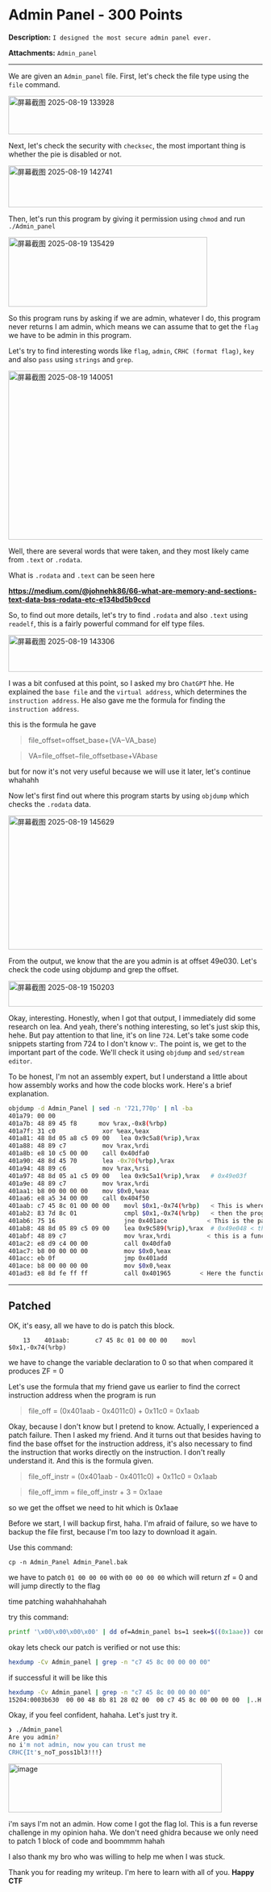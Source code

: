 # Admin Panel - 300 Points
**Description:** `I designed the most secure admin panel ever.`

**Attachments:** `Admin_panel`


---

We are given an `Admin_panel` file. First, let's check the file type using the `file` command.

<img width="1893" height="76" alt="屏幕截图 2025-08-19 133928" src="https://github.com/user-attachments/assets/abc82471-ae8b-480c-8e56-5e5cbb195cb4" />

Next, let's check the security with `checksec`, the most important thing is whether the pie is disabled or not.

<img width="1912" height="83" alt="屏幕截图 2025-08-19 142741" src="https://github.com/user-attachments/assets/d1dbd7ac-a620-423c-a4fc-4e46b7b3febb" />

Then, let's run this program by giving it permission using `chmod` and run `./Admin_panel`

<img width="394" height="138" alt="屏幕截图 2025-08-19 135429" src="https://github.com/user-attachments/assets/8e2865e0-2888-4d0b-a5c4-a1bec805147d" />

So this program runs by asking if we are admin, whatever I do, this program never returns I am admin, which means we can assume that to get the `flag` we have to be admin in this program.

Let's try to find interesting words like `flag`, `admin`, `CRHC (format flag)`, `key` and also `pass` using `strings` and `grep`.

<img width="764" height="335" alt="屏幕截图 2025-08-19 140051" src="https://github.com/user-attachments/assets/d19590c6-5f39-4631-84fd-2691fc8dd062" />

Well, there are several words that were taken, and they most likely came from `.text` or `.rodata`.

What is `.rodata` and `.text` can be seen here

**https://medium.com/@johnehk86/66-what-are-memory-and-sections-text-data-bss-rodata-etc-e134bd5b9ccd**

So, to find out more details, let's try to find `.rodata` and also `.text` using `readelf`, this is a fairly powerful command for elf type files.

<img width="833" height="73" alt="屏幕截图 2025-08-19 143306" src="https://github.com/user-attachments/assets/7e44865e-4964-4487-b568-731eb15591b5" />

I was a bit confused at this point, so I asked my bro `ChatGPT` hhe. He explained the `base file` and the `virtual address`, which determines the `instruction address`. He also gave me the formula for finding the `instruction address`.

this is the formula he gave

> file_offset=offset_base+(VA−VA_base)

> VA=file_offset−file_offsetbase​+VAbase​

but for now it's not very useful because we will use it later, let's continue whahahh

Now let's first find out where this program starts by using `objdump` which checks the `.rodata` data.

<img width="747" height="266" alt="屏幕截图 2025-08-19 145629" src="https://github.com/user-attachments/assets/d8af5dbb-80e2-407e-965f-c39eb34a356f" />

From the output, we know that the are you admin is at offset 49e030. Let's check the code using objdump and grep the offset.

<img width="1054" height="51" alt="屏幕截图 2025-08-19 150203" src="https://github.com/user-attachments/assets/e189f26b-9bbf-49b4-bab7-7fcadbaddcfa" />



Okay, interesting. Honestly, when I got that output, I immediately did some research on lea. And yeah, there's nothing interesting, so let's just skip this, hehe. But pay attention to that line, it's on line `724`. Let's take some code snippets starting from 724 to I don't know v:. The point is, we get to the important part of the code. We'll check it using `objdump` and `sed/stream editor`.

To be honest, I'm not an assembly expert, but I understand a little about how assembly works and how the code blocks work. Here's a brief explanation.

```bash
objdump -d Admin_Panel | sed -n '721,770p' | nl -ba
401a79: 00 00
401a7b: 48 89 45 f8      mov %rax,-0x8(%rbp)
401a7f: 31 c0             xor %eax,%eax
401a81: 48 8d 05 a8 c5 09 00   lea 0x9c5a8(%rip),%rax
401a88: 48 89 c7          mov %rax,%rdi
401a8b: e8 10 c5 00 00    call 0x40dfa0
401a90: 48 8d 45 70       lea -0x70(%rbp),%rax
401a94: 48 89 c6          mov %rax,%rsi
401a97: 48 8d 05 a1 c5 09 00   lea 0x9c5a1(%rip),%rax   # 0x49e03f
401a9e: 48 89 c7          mov %rax,%rdi
401aa1: b8 00 00 00 00    mov $0x0,%eax
401aa6: e8 a5 34 00 00    call 0x404f50
401aab: c7 45 8c 01 00 00 00    movl $0x1,-0x74(%rbp)   < This is where the variable declaration begins.
401ab2: 83 7d 8c 01             cmpl $0x1,-0x74(%rbp)   < then the program performs a comparison with the number
401ab6: 75 16                   jne 0x401ace           < This is the part that compares the variable with the number 1. Because the variable declaration was 1, this will return ZF = 1. And that will affect the jne below it.
401ab8: 48 8d 05 89 c5 09 00    lea 0x9c589(%rip),%rax  # 0x49e048 < this is probably the 'aww not admin' part
401abf: 48 89 c7                mov %rax,%rdi          < this is a function that says we are not admins
401ac2: e8 d9 c4 00 00          call 0x40dfa0
401ac7: b8 00 00 00 00          mov $0x0,%eax
401acc: eb 0f                   jmp 0x401add
401ace: b8 00 00 00 00          mov $0x0,%eax
401ad3: e8 8d fe ff ff          call 0x401965        < Here the function states that we are real admins


```
---
Patched
---

OK, it's easy, all we have to do is patch this block.
```
    13    401aab:       c7 45 8c 01 00 00 00    movl   $0x1,-0x74(%rbp)
```

we have to change the variable declaration to 0 so that when compared it produces ZF = 0

Let's use the formula that my friend gave us earlier to find the correct instruction address when the program is run

> file_off = (0x401aab - 0x4011c0) + 0x11c0 = 0x1aab

Okay, because I don't know but I pretend to know. Actually, I experienced a patch failure. Then I asked my friend. And it turns out that besides having to find the base offset for the instruction address, it's also necessary to find the instruction that works directly on the instruction. I don't really understand it. And this is the formula given.

> file_off_instr = (0x401aab - 0x4011c0) + 0x11c0 = 0x1aab

> file_off_imm   = file_off_instr + 3 = 0x1aae

so we get the offset we need to hit which is 0x1aae

Before we start, I will backup first, haha. I'm afraid of failure, so we have to backup the file first, because I'm too lazy to download it again.

Use this command:
```
cp -n Admin_Panel Admin_Panel.bak
```

we have to patch `01 00 00 00` with `00 00 00 00` which will return zf = 0 and will jump directly to the flag

time patching wahahhahahah

try this command:
```bash
printf '\x00\x00\x00\x00' | dd of=Admin_panel bs=1 seek=$((0x1aae)) conv=notrunc
```

okay lets check our patch is verified or not use this:
```bash
hexdump -Cv Admin_panel | grep -n "c7 45 8c 00 00 00 00" 
```

if successful it will be like this
```bash
hexdump -Cv Admin_panel | grep -n "c7 45 8c 00 00 00 00"
15204:0003b630  00 00 48 8b 81 28 02 00  00 c7 45 8c 00 00 00 00  |..H..(....E.....|
```
Okay, if you feel confident, hahaha. Let's just try it.

```bash
❯ ./Admin_panel
Are you admin?
no i'm not admin, now you can trust me
CRHC{It's_noT_poss1bl3!!!}
```

<img width="423" height="97" alt="image" src="https://github.com/user-attachments/assets/8b3541c4-e256-42db-8284-3b51a08718e2" />



i'm says I'm not an admin. How come I got the flag lol. This is a fun reverse challenge in my opinion haha. We don't need ghidra because we only need to patch 1 block of code and boommmm hahah

I also thank my bro who was willing to help me when I was stuck.

Thank you for reading my writeup. I'm here to learn with all of you. **Happy CTF**


